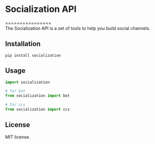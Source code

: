 # Socialization API
================\
The Socialization API is a set of tools to help you build social channels.

## Installation
```shell
pip install socialization
```

## Usage
```python
import socialization

# for bot
from socialization import bot

# for ccs
from socialization import ccs
```

## License

MIT license.